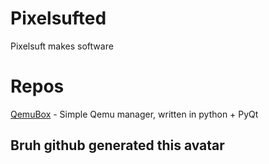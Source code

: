# Pixelsufted
Pixelsuft makes software
# Repos
[QemuBox](https://github.com/Pixelsufted/QemuBox) - Simple Qemu manager, written in python + PyQt
## Bruh github generated this avatar
